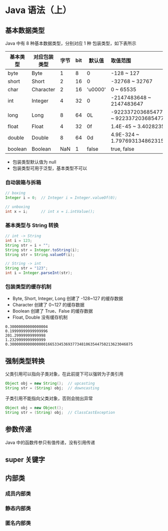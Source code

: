 # Java 语法（上）

## 基本数据类型

Java 中有 8 种基本数据类型，分别对应 1 种 包装类型，如下表所示

| 基本类型 | 对应包装类型 | 字节 | bit | 默认值  | 取值范围                                   |
| -------- | ------------ | ---- | --- | ------- | :------------------------------------------ |
| byte     | Byte         | 1    | 8   | 0       | -128 ~ 127                                 |
| short    | Short        | 2    | 16  | 0       | -32768 ~ 32767                             |
| char     | Character    | 2    | 16  | 'u0000' | 0 ~ 65535                                  |
| int      | Integer      | 4    | 32  | 0       | -2147483648 ~ 2147483647                   |
| long     | Long         | 8    | 64  | 0L      | -9223372036854775808 ~ 9223372036854775807 |
| float    | Float        | 4    | 32  | 0f      | 1.4E-45 ~ 3.4028235E38                     |
| double   | Double       | 8    | 64  | 0d      | 4.9E-324 ~ 1.7976931348623157E308          |
| boolean  | Boolean      | NaN  | 1   | false   | true, false                                |

- 包装类型默认值为 null
- 包装类型可用于泛型，基本类型不可以

### 自动装箱与拆箱
```java
// boxing  
Integer i = 0;  // Integer i = Integer.valueOf(0);

// unboxing
int x = i;      // int x = i.intValue();      
```


### 基本类型与 String 转换
```java
// int -> String
int i = 123;
String str = i + "";
String str = Integer.toString(i);
String str = String.valueOf(i);
```

```java
// String -> int
String str = "123";
int i = Integer.parseInt(str);
```

### 包装类型的缓存机制
- Byte, Short, Integer, Long 创建了 -128~127 的缓存数据
- Character 创建了 0~127 的缓存数据
- Boolean 创建了 True、False 的缓存数据
- Float, Double 没有缓存机制

```
0.30000000000000004
0.19999999999999996
201.29999999999998
1.2329999999999999
0.3000000000000000166533453693773481063544750213623046875
```

## 强制类型转换
父类引用可以指向子类对象，在此前提下可以强转为子类引用
```java
Object obj = new String();	// upcasting
String str = (String) obj;	// downcasting
```

子类引用不能指向父类对象，否则会抛出异常
```java
Object obj = new Object();		
String str = (String) obj;	// ClassCastException
```

## 参数传递
Java 中的函数传参只有值传递，没有引用传递

## super 关键字



## 内部类

### 成员内部类

### 静态内部类

### 匿名内部类